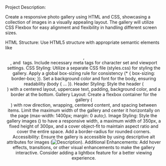 Project Description:

Create a responsive photo gallery using HTML and CSS, showcasing a collection of images in a visually appealing layout. The gallery will utilize CSS Flexbox for easy alignment and flexibility in handling different screen sizes.

HTML Structure:
Use HTML5 structure with appropriate semantic elements like <header>, <div>, and <img> tags.
Include necessary meta tags for character set and viewport settings.
CSS Styling:
Utilize a separate CSS file (styles.css) for styling the gallery.
Apply a global box-sizing rule for consistency (* { box-sizing: border-box; }).
Set a background color and font for the body, ensuring readability (body { ... }).
Header Styling:
Style the header (<header>) with a centered layout, uppercase text, padding, background color, and a border at the bottom.
Gallery Layout:
Create a flexbox container for the gallery (<div class="gallery">) with row direction, wrapping, centered content, and spacing between items.
Limit the maximum width of the gallery and center it horizontally on the page (max-width: 1400px; margin: 0 auto;).
Image Styling:
Style the gallery images (<img>) to have a responsive width, a maximum width of 350px, a fixed height of 300px, and a cover object-fit to maintain aspect ratio and cover the entire space.
Add a border-radius for rounded corners.
Accessibility:
Ensure the gallery is accessible by using descriptive alt attributes for images (<img src="..." alt="Description">).
Additional Enhancements:
Add hover effects, transitions, or other visual enhancements to make the gallery interactive.
Consider adding a lightbox feature for a better viewing experience.
